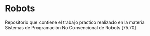 # Robots
Repositorio que contiene el trabajo practico realizado en la materia Sistemas de Programación No Convencional de Robots [75.70]
